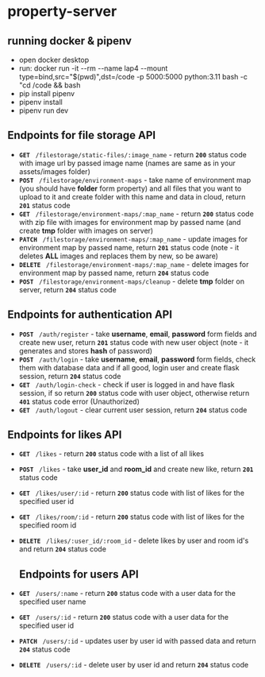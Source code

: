 # property-server

## running docker & pipenv

 - open docker desktop
 - run: docker run -it --rm --name lap4 --mount type=bind,src="$(pwd)",dst=/code -p 5000:5000 python:3.11 bash -c "cd /code && bash
 - pip install pipenv
 - pipenv install
 - pipenv run dev

## Endpoints for file storage API
 - **```GET ```** ```/filestorage/static-files/:image_name``` - return **```200```** status code with image url by passed image name (names are same as in your assets/images folder)
 - **```POST ```** ```/filestorage/environment-maps``` - take name of environment map (you should have **folder** form property) and all files that you want to upload to it and create folder with this name and data in cloud, return **```201```** status code
 - **```GET ```** ```/filestorage/environment-maps/:map_name``` - return **```200```** status code with zip file with images for environment map by passed name (and create **tmp** folder with images on server)
 - **```PATCH ```** ```/filestorage/environment-maps/:map_name``` - update images for environment map by passed name, return **```201```** status code (note - it deletes **ALL** images and replaces them by new, so be aware)
 - **```DELETE ```** ```/filestorage/environment-maps/:map_name``` - delete images for environment map by passed name, return **```204```** status code
 - **```POST ```** ```/filestorage/environment-maps/cleanup``` - delete **tmp** folder on server, return **```204```** status code


 ## Endpoints for authentication API
 - **```POST ```** ```/auth/register``` - take **username**, **email**, **password** form fields and create new user, return **```201```** status code with new user object (note - it generates and stores **hash** of password)
 - **```POST ```** ```/auth/login``` - take **username**, **email**, **password** form fields, check them with database data and if all good, login user and create flask session, return **```204```** status code
 - **```GET ```** ```/auth/login-check``` - check if user is logged in and have flask session, if so return **```200```** status code with user object, otherwise return **```401```** status code error (Unauthorized)
 - **```GET ```** ```/auth/logout``` - clear current user session, return **```204```** status code
 

  ## Endpoints for likes API
 - **```GET ```** ```/likes``` - return **```200```** status code with a list of all likes
 - **```POST ```** ```/likes``` - take **user_id** and **room_id** and create new like, return **```201```** status code
 - **```GET ```** ```/likes/user/:id``` - return **```200```** status code with list of likes for the specified user id
 - **```GET ```** ```/likes/room/:id``` - return **```200```** status code with list of likes for the specified room id
 - **```DELETE ```** ```/likes/:user_id/:room_id``` - delete likes by user and room id's and return **```204```** status code


   ## Endpoints for users API
 - **```GET ```** ```/users/:name``` - return **```200```** status code with a user data for the specified user name
 - **```GET ```** ```/users/:id``` - return **```200```** status code with a user data for the specified user id
 - **```PATCH ```** ```/users/:id``` - updates user by user id  with passed data and return **```204```** status code
 - **```DELETE ```** ```/users/:id``` - delete user by user id and return **```204```** status code